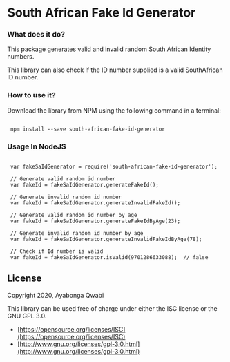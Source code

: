# South African Fake Id Generator
### What does it do?
This package generates valid and invalid random South African Identity numbers.

This library can also check if the ID number supplied is a valid SouthAfrican ID number.

### How to use it?
Download the library from NPM using the following command in a terminal:
```

 npm install --save south-african-fake-id-generator

```
### Usage In NodeJS

```

 var fakeSaIdGenerator = require('south-african-fake-id-generator');

 // Generate valid random id number
 var fakeId = fakeSaIdGenerator.generateFakeId();

 // Generate invalid random id number
 var fakeId = fakeSaIdGenerator.generateInvalidFakeId();

 // Generate valid random id number by age
 var fakeId = fakeSaIdGenerator.generateFakeIdByAge(23);

 // Generate invalid random id number by age
 var fakeId = fakeSaIdGenerator.generateInvalidFakeIdByAge(78);

 // Check if Id number is valid
 var fakeId = fakeSaIdGenerator.isValid(9701286633088);  // false

```

License
-------

Copyright 2020, Ayabonga Qwabi

This library can be used free of charge under either the ISC license
or the GNU GPL 3.0.

- [https://opensource.org/licenses/ISC](https://opensource.org/licenses/ISC)
- [http://www.gnu.org/licenses/gpl-3.0.html](http://www.gnu.org/licenses/gpl-3.0.html)
